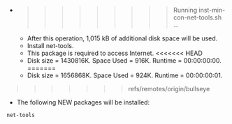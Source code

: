 * >>>>>>>>> Running inst-min-con-net-tools.sh ...
  * After this operation, 1,015 kB of additional disk space will be used.
  * Install net-tools.
  * This package is required to access Internet.
<<<<<<< HEAD
  * Disk size = 1430816K. Space Used = 916K. Runtime = 00:00:00:00.
=======
  * Disk size = 1656868K. Space Used = 924K. Runtime = 00:00:00:01.
>>>>>>> refs/remotes/origin/bullseye
  * The following NEW packages will be installed:
  ```bash
net-tools
  ```
